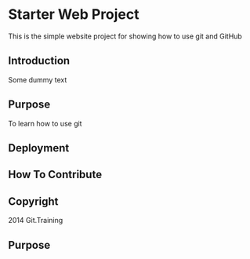 # Starter Web Project

This is the simple website project for showing how to use git and GitHub

## Introduction

Some dummy text

## Purpose

To learn how to use git

## Deployment

## How To Contribute

## Copyright

2014 Git.Training

## Purpose


